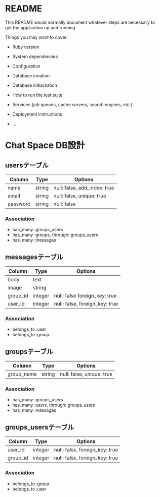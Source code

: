 # README

This README would normally document whatever steps are necessary to get the
application up and running.

Things you may want to cover:

* Ruby version

* System dependencies

* Configuration

* Database creation

* Database initialization

* How to run the test suite

* Services (job queues, cache servers, search engines, etc.)

* Deployment instructions

* ...

# Chat Space DB設計
## usersテーブル
|Column|Type|Options|
|------|----|-------|
|name|string|null: false, add_index: true|
|email|string|null: false, unique: true|
|password|string|null: false|
### Association
- has_many :groups_users
- has_many :groups, through: groups_users
- has_many :messages

## messagesテーブル 
|Column|Type|Options|
|------|----|-------|
|body|text|
|image|string|
|group_id|integer|null: false foreign_key: true|
|user_id|integer|null: false, foreign_key: true|
### Association
- belongs_to :user
- belongs_to :group 

## groupsテーブル
|Column|Type|Options|
|------|----|-------|
|group_name|string|null: false, unique: true| 
### Association
- has_many :groups_users
- has_many :users, through: groups_users
- has_many :messages

## groups_usersテーブル　
|Column|Type|Options|
|------|----|-------|
|user_id|integer|null: false, foreign_key: true|
|group_id|integer|null: false, foreign_key: true|

### Association
- belongs_to :group
- belongs_to :user